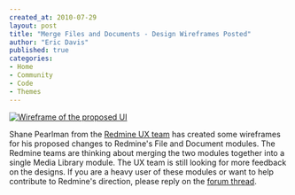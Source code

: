 ```yaml
---
created_at: 2010-07-29
layout: post
title: "Merge Files and Documents - Design Wireframes Posted"
author: "Eric Davis"
published: true
categories:
- Home
- Community
- Code
- Themes
---
```


[![Wireframe of the proposed UI][img]][forum]

Shane Pearlman from the [Redmine UX team][UX] has created some wireframes for his proposed changes to Redmine's File and Document modules. The Redmine teams are thinking about merging the two modules together into a single Media Library module.  The UX team is still looking for more feedback on the designs.  If you are a heavy user of these modules or want to help contribute to Redmine's direction, please reply on the [forum thread][forum].

[UX]: http://www.redmine.org/wiki/redmine/UX_Team
[img]: http://redmineblog.com/assets/2010/7/merge-files-and-documents.png
[forum]: http://www.redmine.org/boards/4/topics/16028
